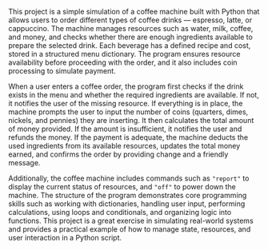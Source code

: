 This project is a simple simulation of a coffee machine built with Python that allows users to order different types of coffee drinks — espresso, latte, or cappuccino. The machine manages resources such as water, milk, coffee, and money, and checks whether there are enough ingredients available to prepare the selected drink. Each beverage has a defined recipe and cost, stored in a structured menu dictionary. The program ensures resource availability before proceeding with the order, and it also includes coin processing to simulate payment.

When a user enters a coffee order, the program first checks if the drink exists in the menu and whether the required ingredients are available. If not, it notifies the user of the missing resource. If everything is in place, the machine prompts the user to input the number of coins (quarters, dimes, nickels, and pennies) they are inserting. It then calculates the total amount of money provided. If the amount is insufficient, it notifies the user and refunds the money. If the payment is adequate, the machine deducts the used ingredients from its available resources, updates the total money earned, and confirms the order by providing change and a friendly message.

Additionally, the coffee machine includes commands such as `"report"` to display the current status of resources, and `"off"` to power down the machine. The structure of the program demonstrates core programming skills such as working with dictionaries, handling user input, performing calculations, using loops and conditionals, and organizing logic into functions. This project is a great exercise in simulating real-world systems and provides a practical example of how to manage state, resources, and user interaction in a Python script.
